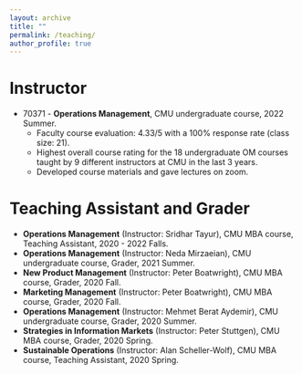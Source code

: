 ```yaml
---
layout: archive
title: ""
permalink: /teaching/
author_profile: true
---
```


# Instructor

- 70371 - __Operations Management__, CMU undergraduate course, 2022 Summer.
  - Faculty course evaluation: 4.33/5 with a 100% response rate (class size: 21).
  - Highest overall course rating for the 18 undergraduate OM courses taught by 9 different instructors at CMU in the last 3 years.
  - Developed course materials and gave lectures on zoom.

# Teaching Assistant and Grader

- __Operations Management__ (Instructor: Sridhar Tayur), CMU MBA course, Teaching Assistant, 2020 - 2022 Falls.
- __Operations Management__ (Instructor: Neda Mirzaeian), CMU undergraduate course, Grader, 2021 Summer.
- __New Product Management__ (Instructor: Peter Boatwright), CMU MBA course, Grader, 2020 Fall.
- __Marketing Management__ (Instructor: Peter Boatwright), CMU MBA course, Grader, 2020 Fall.
- __Operations Management__ (Instructor: Mehmet Berat Aydemir), CMU undergraduate course, Grader, 2020 Summer.
- __Strategies in Information Markets__ (Instructor: Peter Stuttgen), CMU MBA course, Grader, 2020 Spring.
- __Sustainable Operations__ (Instructor: Alan Scheller-Wolf), CMU MBA course, Teaching Assistant, 2020 Spring.
